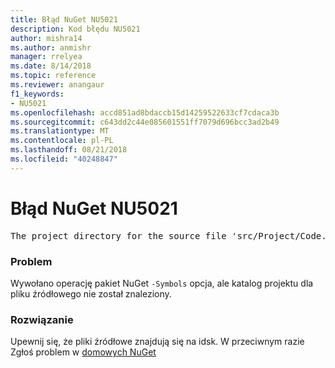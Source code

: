 ```yaml
---
title: Błąd NuGet NU5021
description: Kod błędu NU5021
author: mishra14
ms.author: anmishr
manager: rrelyea
ms.date: 8/14/2018
ms.topic: reference
ms.reviewer: anangaur
f1_keywords:
- NU5021
ms.openlocfilehash: accd851ad8bdaccb15d14259522633cf7cdaca3b
ms.sourcegitcommit: c643dd2c44e085601551ff7079d696bcc3ad2b49
ms.translationtype: MT
ms.contentlocale: pl-PL
ms.lasthandoff: 08/21/2018
ms.locfileid: "40248847"
---
```

# <a name="nuget-error-nu5021"></a>Błąd NuGet NU5021
<pre>The project directory for the source file 'src/Project/Code.cs' could not be found.</pre>

### <a name="issue"></a>Problem

Wywołano operację pakiet NuGet `-Symbols` opcja, ale katalog projektu dla pliku źródłowego nie został znaleziony.


### <a name="solution"></a>Rozwiązanie

Upewnij się, że pliki źródłowe znajdują się na idsk. W przeciwnym razie Zgłoś problem w [domowych NuGet](https://github.com/NuGet/Home/issues)

